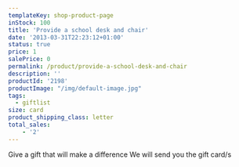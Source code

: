 ```yaml
---
templateKey: shop-product-page
inStock: 100
title: 'Provide a school desk and chair'
date: '2013-03-31T22:23:12+01:00'
status: true
price: 1
salePrice: 0
permalink: /product/provide-a-school-desk-and-chair
description: ''
productId: '2198'
productImage: "/img/default-image.jpg"
tags:
  - giftlist
size: card
product_shipping_class: letter
total_sales:
    - '2'
---
```

Give a gift that will make a difference We will send you the gift card/s